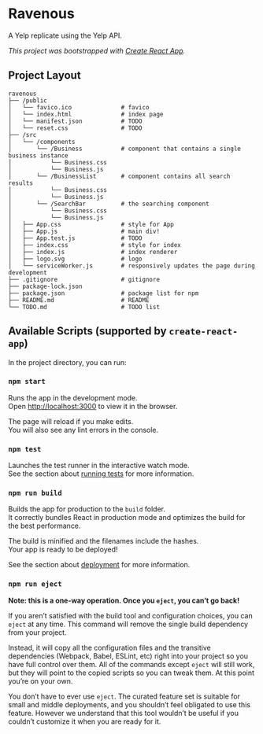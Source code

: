 # Ravenous

A Yelp replicate using the Yelp API. 

*This project was bootstrapped with [Create React App](https://github.com/facebook/create-react-app).*

## Project Layout

```
ravenous
├── /public
│   └── favico.ico              # favico
│   └── index.html              # index page
│   └── manifest.json           # TODO
│   └── reset.css               # TODO
├── /src
│   └── /components
│   	└── /Business           # component that contains a single business instance
│   	    └── Business.css
│   	    └── Business.js
│   	└── /BusinessList       # component contains all search results
│   	    └── Business.css
│   	    └── Business.js
│   	└── /SearchBar          # the searching component
│   	    └── Business.css
│   	    └── Business.js
│   ├── App.css                 # style for App
│   ├── App.js                  # main div!
│   ├── App.test.js             # TODO
│   ├── index.css               # style for index
│   ├── index.js                # index renderer
│   ├── logo.svg                # logo
│   └── serviceWorker.js        # responsively updates the page during development
├── .gitignore                  # gitignore
├── package-lock.json                  
├── package.json                # package list for npm
├── README.md                   # README
└── TODO.md                     # TODO list
```

## Available Scripts (supported by `create-react-app`)

In the project directory, you can run:

### `npm start`

Runs the app in the development mode.<br>
Open [http://localhost:3000](http://localhost:3000) to view it in the browser.

The page will reload if you make edits.<br>
You will also see any lint errors in the console.

### `npm test`

Launches the test runner in the interactive watch mode.<br>
See the section about [running tests](https://facebook.github.io/create-react-app/docs/running-tests) for more information.

### `npm run build`

Builds the app for production to the `build` folder.<br>
It correctly bundles React in production mode and optimizes the build for the best performance.

The build is minified and the filenames include the hashes.<br>
Your app is ready to be deployed!

See the section about [deployment](https://facebook.github.io/create-react-app/docs/deployment) for more information.

### `npm run eject`

**Note: this is a one-way operation. Once you `eject`, you can’t go back!**

If you aren’t satisfied with the build tool and configuration choices, you can `eject` at any time. This command will remove the single build dependency from your project.

Instead, it will copy all the configuration files and the transitive dependencies (Webpack, Babel, ESLint, etc) right into your project so you have full control over them. All of the commands except `eject` will still work, but they will point to the copied scripts so you can tweak them. At this point you’re on your own.

You don’t have to ever use `eject`. The curated feature set is suitable for small and middle deployments, and you shouldn’t feel obligated to use this feature. However we understand that this tool wouldn’t be useful if you couldn’t customize it when you are ready for it.
